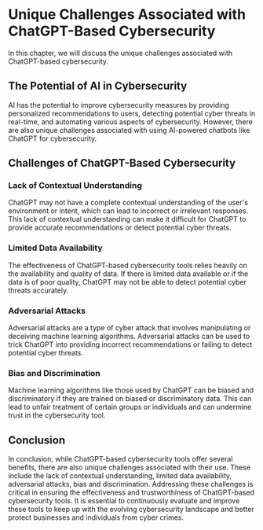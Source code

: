Unique Challenges Associated with ChatGPT-Based Cybersecurity
===================================================================================================================================

In this chapter, we will discuss the unique challenges associated with ChatGPT-based cybersecurity.

The Potential of AI in Cybersecurity
------------------------------------

AI has the potential to improve cybersecurity measures by providing personalized recommendations to users, detecting potential cyber threats in real-time, and automating various aspects of cybersecurity. However, there are also unique challenges associated with using AI-powered chatbots like ChatGPT for cybersecurity.

Challenges of ChatGPT-Based Cybersecurity
-----------------------------------------

### Lack of Contextual Understanding

ChatGPT may not have a complete contextual understanding of the user's environment or intent, which can lead to incorrect or irrelevant responses. This lack of contextual understanding can make it difficult for ChatGPT to provide accurate recommendations or detect potential cyber threats.

### Limited Data Availability

The effectiveness of ChatGPT-based cybersecurity tools relies heavily on the availability and quality of data. If there is limited data available or if the data is of poor quality, ChatGPT may not be able to detect potential cyber threats accurately.

### Adversarial Attacks

Adversarial attacks are a type of cyber attack that involves manipulating or deceiving machine learning algorithms. Adversarial attacks can be used to trick ChatGPT into providing incorrect recommendations or failing to detect potential cyber threats.

### Bias and Discrimination

Machine learning algorithms like those used by ChatGPT can be biased and discriminatory if they are trained on biased or discriminatory data. This can lead to unfair treatment of certain groups or individuals and can undermine trust in the cybersecurity tool.

Conclusion
----------

In conclusion, while ChatGPT-based cybersecurity tools offer several benefits, there are also unique challenges associated with their use. These include the lack of contextual understanding, limited data availability, adversarial attacks, bias and discrimination. Addressing these challenges is critical in ensuring the effectiveness and trustworthiness of ChatGPT-based cybersecurity tools. It is essential to continuously evaluate and improve these tools to keep up with the evolving cybersecurity landscape and better protect businesses and individuals from cyber crimes.
